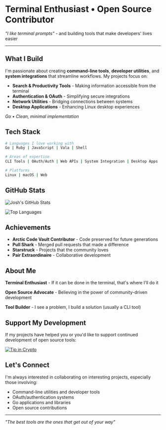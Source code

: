 # Terminal Enthusiast • Open Source Contributor

*"I like terminal prompts"* - and building tools that make developers' lives easier

---

## What I Build

I'm passionate about creating **command-line tools**, **developer utilities**, and **system integrations** that streamline workflows. My projects focus on:

- **Search & Productivity Tools** - Making information accessible from the terminal
- **Authentication & OAuth** - Simplifying secure integrations
- **Network Utilities** - Bridging connections between systems
- **Desktop Applications** - Enhancing Linux desktop experiences

*Go • Clean, minimal implementation*

## Tech Stack

```bash
# Languages I love working with
Go | Ruby | JavaScript | Vala | Shell

# Areas of expertise
CLI Tools | OAuth/Auth | Web APIs | System Integration | Desktop Apps

# Platforms
Linux | macOS | Web
```

## GitHub Stats

![Josh's GitHub Stats](https://github-readme-stats.vercel.app/api?username=tezu7&show_icons=true&theme=dark&bg_color=0d1117&border_color=30363d&icon_color=58a6ff&title_color=58a6ff&text_color=c9d1d9)

![Top Languages](https://github-readme-stats.vercel.app/api/top-langs/?username=tezu7&layout=compact&theme=dark&bg_color=0d1117&border_color=30363d&title_color=58a6ff&text_color=c9d1d9)

## Achievements

- **Arctic Code Vault Contributor** - Code preserved for future generations
- **Pull Shark** - Merged pull requests that made a difference
- **Starstruck** - Projects that the community loves
- **Pair Extraordinaire** - Collaborative development

## About Me

**Terminal Enthusiast** - If it can be done in the terminal, that's where I'll do it

**Open Source Advocate** - Believing in the power of community-driven development

**Tool Builder** - I see a problem, I build a solution (usually a CLI tool)

## Support My Development

If my projects have helped you or you'd like to support continued development of open source tools:

[![Tip in Crypto](https://tip.md/badge.svg)](https://tip.md/zquestz)

## Let's Connect

I'm always interested in collaborating on interesting projects, especially those involving:
- Command-line utilities and developer tools
- OAuth/authentication systems
- Go applications and libraries
- Open source contributions

---

*"The best tools are the ones that get out of your way"*
